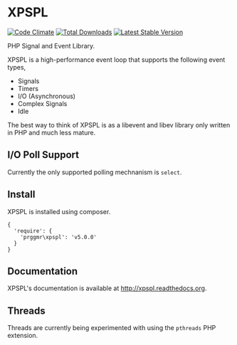 # XPSPL

[![Code Climate](https://codeclimate.com/github/prggmr/xpspl.png)](https://codeclimate.com/github/prggmr/xpspl) [![Total Downloads](https://poser.pugx.org/prggmr/xpspl/downloads.svg)](https://packagist.org/packages/prggmr/xpspl) [![Latest Stable Version](https://poser.pugx.org/prggmr/xpspl/v/stable.svg)](https://packagist.org/packages/prggmr/xpspl)

PHP Signal and Event Library.

XPSPL is a high-performance event loop that supports the following event types,

* Signals
* Timers
* I/O (Asynchronous)
* Complex Signals
* Idle

The best way to think of XPSPL is as a libevent and libev library only written in PHP and much less mature.

## I/O Poll Support

Currently the only supported polling mechnanism is `select`.

## Install

XPSPL is installed using composer.

```
{
  'require': {
    'prggmr\xpspl': 'v5.0.0'
  }
}
```

## Documentation

XPSPL's documentation is available at http://xpspl.readthedocs.org.

## Threads

Threads are currently being experimented with using the `pthreads` PHP extension.
